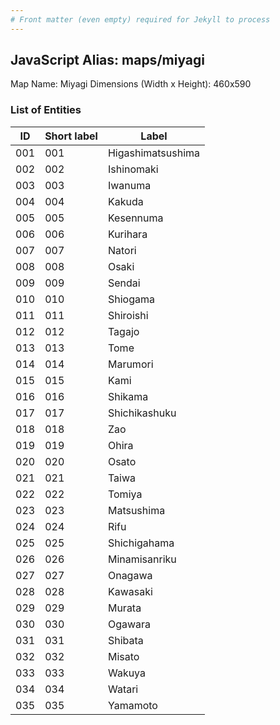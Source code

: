 ```yaml
---
# Front matter (even empty) required for Jekyll to process
---
```


## JavaScript Alias: maps/miyagi

Map Name: Miyagi
Dimensions (Width x Height): 460x590





### List of Entities

ID | Short label | Label
---|---|---|
001|001|Higashimatsushima
002|002|Ishinomaki
003|003|Iwanuma
004|004|Kakuda
005|005|Kesennuma
006|006|Kurihara
007|007|Natori
008|008|Osaki
009|009|Sendai
010|010|Shiogama
011|011|Shiroishi
012|012|Tagajo
013|013|Tome
014|014|Marumori
015|015|Kami
016|016|Shikama
017|017|Shichikashuku
018|018|Zao
019|019|Ohira
020|020|Osato
021|021|Taiwa
022|022|Tomiya
023|023|Matsushima
024|024|Rifu
025|025|Shichigahama
026|026|Minamisanriku
027|027|Onagawa
028|028|Kawasaki
029|029|Murata
030|030|Ogawara
031|031|Shibata
032|032|Misato
033|033|Wakuya
034|034|Watari
035|035|Yamamoto